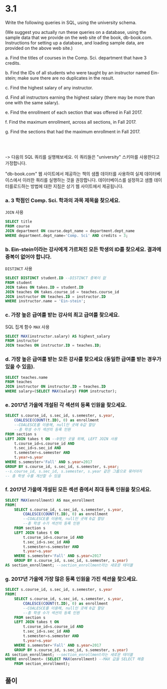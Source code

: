 # 3.1
Write the following queries in SQL, using the university schema. 

(We suggest you actually run these queries on a database, using the sample data that we provide on the web site of the book, db-book.com. Instructions for setting up a database, and loading sample data, are provided on the above web site.)

a. Find the titles of courses in the Comp. Sci. department that have 3 credits.

b. Find the IDs of all students who were taught by an instructor named Ein-stein; make sure there are no duplicates in the result.

c. Find the highest salary of any instructor.

d. Find all instructors earning the highest salary (there may be more than
one with the same salary).

e. Find the enrollment of each section that was offered in Fall 2017.

f. Find the maximum enrollment, across all sections, in Fall 2017.

g. Find the sections that had the maximum enrollment in Fall 2017.

<br><br>

-> 
다음의 SQL 쿼리를 실행해보세요. 이 쿼리들은 "university" 스키마를 사용한다고 가정합니다.

"db-book.com" 웹 사이트에서 제공하는 책의 샘플 데이터를 사용하여 실제 데이터베이스에서 이러한 쿼리를 실행하는 것을 권장합니다. 데이터베이스를 설정하고 샘플 데이터를로드하는 방법에 대한 지침은 상기 웹 사이트에서 제공됩니다.

### a. 3 학점인 Comp. Sci. 학과의 과목 제목을 찾으세요.

`JOIN` 사용

```sql
SELECT title
FROM course 
JOIN department ON course.dept_name = department.dept_name
WHERE department.dept_name='Comp. Sci' AND credits = 3;
```

### b. Ein-stein이라는 강사에게 가르쳐진 모든 학생의 ID를 찾으세요. 결과에 중복이 없어야 합니다.

`DISTINCT` 사용

```sql
SELECT DISTINCT student.ID --DISTINCT 중복이 없
FROM student 
JOIN takes ON takes.ID = student.ID
JOIN teaches ON takes.course_id = teaches.course_id
JOIN instructor ON teaches.ID = instructor.ID
WHERE instructor.name = 'Ein-stein';

```

### c. 가장 높은 급여를 받는 강사의 최고 급여를 찾으세요.

SQL 집계 함수 `MAX` 사용

```sql
SELECT MAX(instructor.salary) AS highest_salary
FROM instructor
JOIN teaches ON instructor.ID = teaches.ID;
```

### d. 가장 높은 급여를 받는 모든 강사를 찾으세요 (동일한 급여를 받는 경우가 있을 수 있음).
```sql
SELECT teaches.name
FROM teaches
JOIN instructor ON instructor.ID = teaches.ID
WHERE salary=(SELECT MAX(salary) FROM instructor);
```

### e. 2017년 가을에 개설된 각 섹션의 등록 인원을 찾으세요.
```sql
SELECT s.course_id, s.sec_id, s.semester, s.year, 
    COALESCE(COUNT(t.ID), 0) as enrollment 
    --COALESCE를 이용해, null인 곳에 0값 할당
    --총 학생 수가 섹션의 등록 인원
FROM section s
LEFT JOIN takes t ON --0명인 곳을 위해, LEFT JOIN 사용
    t.course_id=s.course_id AND
    t.sec_id=s.sec_id AND
    t.semester=s.semester AND
    t.year=s.year
WHERE s.semester='Fall' AND s.year=2017
GROUP BY s.course_id, s.sec_id, s.semester, s.year; 
--s.course_id, s.sec_id, s.semester, s.year 같은 그룹으로 묶어야지
-- 총 학생 수를 계산할 수 있음
```

### f. 2017년 가을에 개설된 모든 섹션 중에서 최대 등록 인원을 찾으세요.
```sql
SELECT MAX(enrollment) AS max_enrollment
FROM(
    SELECT s.course_id, s.sec_id, s.semester, s.year, 
        COALESCE(COUNT(t.ID), 0) as enrollment 
        --COALESCE를 이용해, null인 곳에 0값 할당
        --총 학생 수가 섹션의 등록 인원
    FROM section s
    LEFT JOIN takes t ON
        t.course_id=s.course_id AND
        t.sec_id=s.sec_id AND
        t.semester=s.semester AND
        t.year=s.year
    WHERE s.semester='Fall' AND s.year=2017
    GROUP BY s.course_id, s.sec_id, s.semester, s.year)
AS section_enrollment; --section_enrollment라는 새로운 테이블
```

### g. 2017년 가을에 가장 많은 등록 인원을 가진 섹션을 찾으세요.
```sql
SELECT s.course_id, s.sec_id, s.semester, s.year
FROM(
    SELECT s.course_id, s.sec_id, s.semester, s.year, 
        COALESCE(COUNT(t.ID), 0) as enrollment 
        --COALESCE를 이용해, null인 곳에 0값 할당
        --총 학생 수가 섹션의 등록 인원
    FROM section s
    LEFT JOIN takes t ON
        t.course_id=s.course_id AND
        t.sec_id=s.sec_id AND
        t.semester=s.semester AND
        t.year=s.year
    WHERE s.semester='Fall' AND s.year=2017
    GROUP BY s.course_id, s.sec_id, s.semester, s.year)
AS section_enrollment; --section_enrollment라는 새로운 테이블
WHERE enrollment= (SELECT MAX(enrollment) --MAX 값을 SELECT 해줌
    FROM section_enrollment);
```

## 풀이